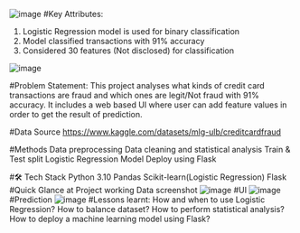 ![image](https://github.com/user-attachments/assets/1f413f3c-e3a3-43b0-a407-2a6bcd51178a)
#Key Attributes:
1. Logistic Regression model is used for binary classification
2. Model classified transactions with 91% accuracy
3. Considered 30 features (Not disclosed) for classification

![image](https://github.com/user-attachments/assets/84a701bb-9f2a-4efc-8a3d-65823652a2e7)

#Problem Statement:
This project analyses what kinds of credit card transactions are fraud and which ones are legit/Not fraud with 91% accuracy.
It includes a web based UI where user can add feature values in order to get the result of prediction.

#Data Source
https://www.kaggle.com/datasets/mlg-ulb/creditcardfraud

#Methods
Data preprocessing
Data cleaning and statistical analysis
Train & Test split
Logistic Regression Model
Deploy using Flask

#🛠 Tech Stack
Python 3.10
Pandas
Scikit-learn(Logistic Regression)
Flask
#Quick Glance at Project working
Data screenshot
![image](https://github.com/user-attachments/assets/2b965ce8-dbfa-4d19-bdf1-c3623674fa20)
#UI
![image](https://github.com/user-attachments/assets/ce4e0e55-4081-4b4b-93a6-0b2d0769028c)
#Prediction
![image](https://github.com/user-attachments/assets/dd840110-63cd-4afa-8e85-28c1948f5b20)
#Lessons learnt:
How and when to use Logistic Regression?
How to balance dataset?
How to perform statistical analysis?
How to deploy a machine learning model using Flask?


